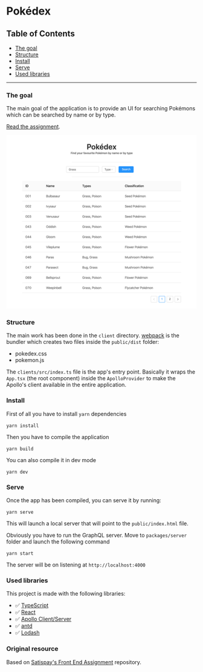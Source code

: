 # Pokédex

## Table of Contents

- [The goal](#the-goal)
- [Structure](#structure)
- [Install](#install)
- [Serve](#serve)
- [Used libraries](#used-libraries)

---

### The goal

The main goal of the application is to provide an UI for searching Pokémons which can be searched by name or by type.

[Read the assignment](ASSIGNMENT.md).

![Pokedex](pokedex.png)

### Structure

The main work has been done in the `client` directory.
[webpack](https://webpack.js.org/) is the bundler which creates two files inside the `public/dist` folder:

- pokedex.css
- pokemon.js

The `clients/src/index.ts` file is the app's entry point. Basically it wraps the `App.tsx` (the root component) inside the `ApolloProvider` to make the Apollo's client available in the entire application.

### Install

First of all you have to install `yarn` dependencies

```
yarn install
```

Then you have to compile the application

```
yarn build
```

You can also compile it in dev mode

```
yarn dev
```

### Serve

Once the app has been compiled, you can serve it by running:

```
yarn serve
```

This will launch a local server that will point to the `public/index.html` file.

Obviously you have to run the GraphQL server. Move to `packages/server` folder and launch the following command

```
yarn start
```

The server will be on listening at `http://localhost:4000`

### Used libraries

This project is made with the following libraries:

- ✅ [TypeScript](https://www.typescriptlang.org)
- ✅ [React](https://reactjs.org/)
- ✅ [Apollo Client/Server](https://www.apollographql.com/)
- ✅ [antd](https://ant.design/)
- ✅ [Lodash](https://lodash.com)

### Original resource

Based on [Satispay's Front End Assignment](https://github.com/satispay/frontend-assignment) repository.
